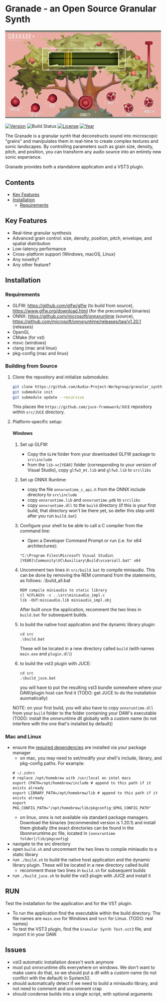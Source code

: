 # Granade - an Open Source Granular Synth

<img src="data\granadeUI.png" alt="Granular Synthesizer UI" width="500" />

[![Version](https://img.shields.io/badge/version-0.1.0-blue)](https://github.com/Audio-Project-Workgroup/granular_synth)
![Build Status](https://img.shields.io/github/workflow/status/Audio-Project-Workgroup/granular_synth/CI)
[![License](https://img.shields.io/badge/license-MIT-green)](https://github.com/Audio-Project-Workgroup/granular_synth/tree/readme?tab=License-1-ov-file)
[![Year](https://img.shields.io/badge/year-2025-brightgreen)](https://github.com/Audio-Project-Workgroup/granular_synth)

The Granade is a granular synth that deconstructs sound into microscopic "grains" and manipulates them in real-time to create complex textures and sonic landscapes. By controlling parameters such as grain size, density, pitch, and position, you can transform any audio source into an entirely new sonic experience. 

Granade provides both a standalone application and a VST3 plugin.

## Contents

- [Key Features](#key-features)
- [Installation](#installation)
	- [Requirements](#requirements)


## Key Features

- Real-time granular synthesis
- Advanced grain control: size, density, position, pitch, envelope, and spatial distribution
- Low-latency performance
- Cross-platform support (Windows, macOS, Linux)
- Any novelty?
- Any other feature?

## Installation

### Requirements

* GLFW: https://github.com/glfw/glfw (to build from source), https://www.glfw.org/download.html (for the precompiled binaries)
* ONNX: https://github.com/microsoft/onnxruntime (source), https://github.com/microsoft/onnxruntime/releases/tag/v1.20.1 (releases)
* OpenGL
* CMake (for vst)
* msvc (windows)
* clang (mac and linux)
* pkg-config (mac and linux)

### Building from Source

1. Clone the repository and initialize submodules:
	```bash
	git clone https://github.com/Audio-Project-Workgroup/granular_synth
	git submodule init
	git submodule update --recursive
	```
	This places the `https://github.com/juce-framework/JUCE` repository within `src/JUCE` directory.

2. Platform-specific setup:
	#### Windows 

	1. Set up GLFW:
		 - Copy the `GLFW` folder from your downloaded GLFW package to `src\include`
		 - from the `lib-vc[YEAR]` folder (corresponding to your version of Visual Studio), copy `glfw3_mt.lib` and `glfw3.lib` to `src\libs`

	2. Set up ONNX Runtime:
		 - copy the file `onnxruntime_c_api.h` from the ONNX include directory to `src\include`
		 - copy `onnxruntime.lib` and `onnxruntime.pdb` to `src\libs`
		 - copy `onnxruntime.dll` to the `build` directory (if this is your first build, that directory won't be there yet, so defer this step until after you run `build.bat`)
	
	3. Configure your shell to be able to call a C compiler from the command line:
		 - Open a Developer Command Prompt or run (i.e. for x64 architectures):
		 ```
		 "C:\Program Files\Microsoft Visual Studio\[YEAR]\Community\VC\Auxiliary\Build\vcvarsall.bat" x64
		 ```

	 4. Uncomment two lines in `src/build.bat` to compile miniaudio.
		 This can be done by removing the REM command from the statements, as follows:
		 .\build_all.bat
		 ```
		 REM compile miniaudio to static library
		 cl %CFLAGS% -c ..\src\miniaudio_impl.c
		 lib -OUT:miniaudio.lib miniaudio_impl.obj
		 ```   
		 After built once the application, recomment the two lines in `build.bat` for subsequent builds.

	 5. to build the native host application and the dynamic library plugin:
		 ```
		 cd src
		 .\build.bat
		 ```
		 These will be located in a new directory called `build` (with names `main.exe` and `plugin.dll`)

	 6. to build the vst3 plugin with JUCE:
		 ```
		 cd src
		 .\build_juce.bat
		 ```
		 you will have to put the resulting vst3 bundle somewhere where your DAW/plugin host can find it (TODO: get JUCE to do the installation auomatically)
	
	NOTE:
		on your first build, you will also have to copy `onnxruntime.dll` from your `build` folder to the folder containing your DAW's executable (TODO: install the onnxruntime dll globally with a custom name (to not interfere with the one that's installed by default))
	
### Mac and Linux

* ensure the [required dependencies](#requirements) are installed via your package manager
	* on mac, you may need to set/modify your shell's include, library, and pkg-config paths. For example:
	```
	# ~/.zshrc
	# replace /opt/homebrew with /usr/local on intel macs
	export CPATH=/opt/homebrew/include # append to this path if it exists already
	export LIBRARY_PATH=/opt/homebrew/lib # append to this path if it exists already
	export PKG_CONFIG_PATH="/opt/homebrew/lib/pkgconfig:$PKG_CONFIG_PATH"
	```
	* on linux, onnx is not available via standard package managers. Download the binaries (recommended version is 1.20.1) and install them globally (the exact directories can be found in the libonnxruntime.pc file, located in `[onnxruntime folder]/lib/pkgconfig`)
* navigate to the src directory
* open `build.sh` and uncomment the two lines to compile miniaudio to a static library
* run `./build.sh` to build the native host application and the dynamic library plugin. These will be located in a new directory called build  
	* recomment those two lines in `build.sh` for subsequent builds
* run `./build_juce.sh` to build the vst3 plugin with JUCE and install it

## RUN
Test the installation for the application and for the VST plugin.

* To run the application find the executable within the build directory. The file names are `main.exe` for Windows and `test` for Linux. (TODO: real names)
* To test the VST3 plugin, find the `Granular Synth Test.vst3` file, and import it in your DAW.

## Issues

* vst3 automatic installation doesn't work anymore
* must put onnxruntime dlls everywhere on windows. We don't want to make users do that, so we should put a dll with a custom name (to not conflict with the default) in System32.
* should automatically detect if we need to build a miniaudio library, and not need to comment and uncomment crap
* should condense builds into a single script, with optional arguments
